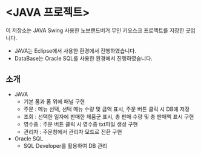 # <JAVA 프로젝트>
이 저장소는 JAVA Swing 사용한 노브랜드버거 무인 키오스크 프로젝트를 저장한 곳입니다.
- JAVA는 Eclipse에서 사용한 환경에서 진행하였습니다.
- DataBase는 Oracle SQL를 사용한 환경에서 진행하였습니다.

## 소개
- JAVA
    - 기본 폼과 폼 위에 패널 구현
    - 주문 : 메뉴 선택, 선택 메뉴 수량 및 금액 표시, 주문 버튼 클릭 시 DB에 저장
    - 조회 : 선택한 일자에 판매한 제품군 표시, 총 판매 수량 및 총 판매액 표시 구현
    - 영수증 : 주문 버튼 클릭 시 영수증 txt파일 생성 구현
    - 관리자 : 주문창에서 관리자 모드로 전환 구현
- Oracle SQL
    - SQL Developer를 활용하여 DB 관리
